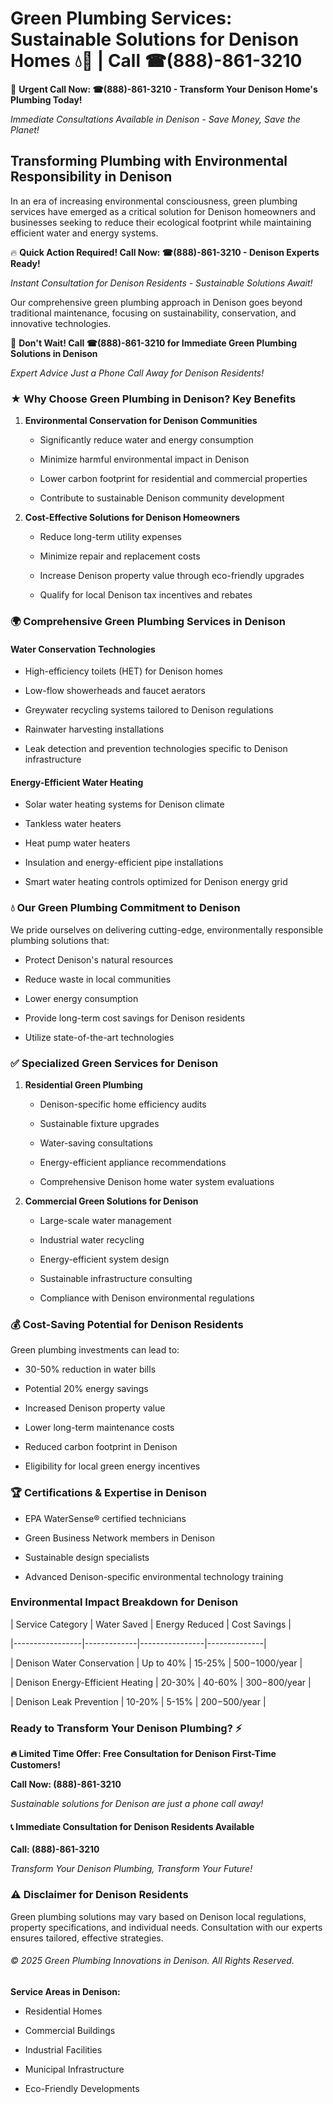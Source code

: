 # Green Plumbing Services: Sustainable Solutions for Denison Homes 💧🌿 | Call ☎(888)-861-3210

🚨 **Urgent Call Now: ☎(888)-861-3210 - Transform Your Denison Home's Plumbing Today!**
*Immediate Consultations Available in Denison - Save Money, Save the Planet!*

## Transforming Plumbing with Environmental Responsibility in Denison

In an era of increasing environmental consciousness, green plumbing services have emerged as a critical solution for Denison homeowners and businesses seeking to reduce their ecological footprint while maintaining efficient water and energy systems. 

🔥 **Quick Action Required! Call Now: ☎(888)-861-3210 - Denison Experts Ready!**
*Instant Consultation for Denison Residents - Sustainable Solutions Await!*

Our comprehensive green plumbing approach in Denison goes beyond traditional maintenance, focusing on sustainability, conservation, and innovative technologies.

🚨 **Don't Wait! Call ☎(888)-861-3210 for Immediate Green Plumbing Solutions in Denison**
*Expert Advice Just a Phone Call Away for Denison Residents!*

### ★ Why Choose Green Plumbing in Denison? Key Benefits

1. **Environmental Conservation for Denison Communities** 
   - Significantly reduce water and energy consumption
   - Minimize harmful environmental impact in Denison
   - Lower carbon footprint for residential and commercial properties
   - Contribute to sustainable Denison community development

2. **Cost-Effective Solutions for Denison Homeowners** 
   - Reduce long-term utility expenses
   - Minimize repair and replacement costs
   - Increase Denison property value through eco-friendly upgrades
   - Qualify for local Denison tax incentives and rebates

### 🌍 Comprehensive Green Plumbing Services in Denison

#### Water Conservation Technologies
- High-efficiency toilets (HET) for Denison homes
- Low-flow showerheads and faucet aerators
- Greywater recycling systems tailored to Denison regulations
- Rainwater harvesting installations
- Leak detection and prevention technologies specific to Denison infrastructure

#### Energy-Efficient Water Heating
- Solar water heating systems for Denison climate
- Tankless water heaters
- Heat pump water heaters
- Insulation and energy-efficient pipe installations
- Smart water heating controls optimized for Denison energy grid

### 💧 Our Green Plumbing Commitment to Denison

We pride ourselves on delivering cutting-edge, environmentally responsible plumbing solutions that:
- Protect Denison's natural resources
- Reduce waste in local communities
- Lower energy consumption
- Provide long-term cost savings for Denison residents
- Utilize state-of-the-art technologies

### ✅ Specialized Green Services for Denison

1. **Residential Green Plumbing**
   - Denison-specific home efficiency audits
   - Sustainable fixture upgrades
   - Water-saving consultations
   - Energy-efficient appliance recommendations
   - Comprehensive Denison home water system evaluations

2. **Commercial Green Solutions for Denison**
   - Large-scale water management
   - Industrial water recycling
   - Energy-efficient system design
   - Sustainable infrastructure consulting
   - Compliance with Denison environmental regulations

### 💰 Cost-Saving Potential for Denison Residents

Green plumbing investments can lead to:
- 30-50% reduction in water bills
- Potential 20% energy savings
- Increased Denison property value
- Lower long-term maintenance costs
- Reduced carbon footprint in Denison
- Eligibility for local green energy incentives

### 🏆 Certifications & Expertise in Denison

- EPA WaterSense® certified technicians
- Green Business Network members in Denison
- Sustainable design specialists
- Advanced Denison-specific environmental technology training

### Environmental Impact Breakdown for Denison

| Service Category | Water Saved | Energy Reduced | Cost Savings |
|-----------------|-------------|----------------|--------------|
| Denison Water Conservation | Up to 40% | 15-25% | $500-$1000/year |
| Denison Energy-Efficient Heating | 20-30% | 40-60% | $300-$800/year |
| Denison Leak Prevention | 10-20% | 5-15% | $200-$500/year |

### Ready to Transform Your Denison Plumbing? ⚡

**🔥 Limited Time Offer: Free Consultation for Denison First-Time Customers!**

**Call Now: (888)-861-3210**
*Sustainable solutions for Denison are just a phone call away!*

#### 📞 Immediate Consultation for Denison Residents Available

**Call: (888)-861-3210**
*Transform Your Denison Plumbing, Transform Your Future!*

### ⚠️ Disclaimer for Denison Residents

Green plumbing solutions may vary based on Denison local regulations, property specifications, and individual needs. Consultation with our experts ensures tailored, effective strategies.

###### © 2025 Green Plumbing Innovations in Denison. All Rights Reserved.

**Service Areas in Denison:** 
- Residential Homes
- Commercial Buildings
- Industrial Facilities
- Municipal Infrastructure
- Eco-Friendly Developments